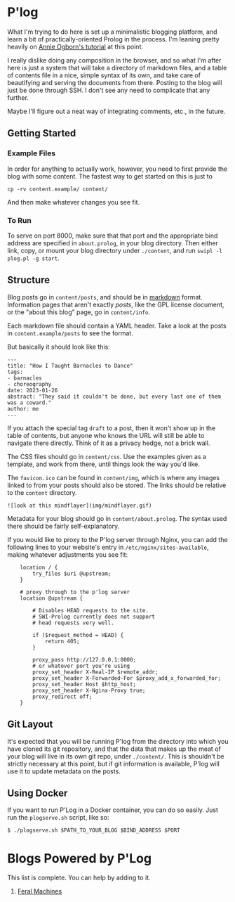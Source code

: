 # P'log

What I'm trying to do here is set up a minimalistic blogging
platform, and learn a bit of practically-oriented Prolog in
the process. I'm leaning pretty heavily on 
[Annie Ogborn's tutorial](http://www.pathwayslms.com/swipltuts/html/index.html)
at this point. 

I really dislike doing any composition in the browser, and so
what I'm after here is just a system that will take a directory
of markdown files, and a table of contents file in a nice, simple
syntax of its own, and take care of beautifying and serving the
documents from there. Posting to the blog will just be done through
SSH. I don't see any need to complicate that any further. 

Maybe I'll figure out a neat way of integrating comments, etc., 
in the future. 

## Getting Started

### Example Files

In order for anything to actually work, however, you need to first
provide the blog with some content. The fastest way to get started
on this is just to
```
cp -rv content.example/ content/
```
And then make whatever changes you see fit. 

### To Run

To serve on port 8000, make sure that that port and the appropriate bind 
address are specified in `about.prolog`, in your blog directory. Then 
either link, copy, or mount your blog directory under `./content`, and 
run `swipl -l plog.pl -g start`.


## Structure 

Blog posts go in `content/posts`, and should be
in [markdown](https://github.com/adam-p/markdown-here/wiki/Markdown-Cheatsheet)
format. Information pages that aren't exactly *posts*, like the GPL 
license document, or the "about this blog" page, go in `content/info`.

Each markdown file should contain a YAML header. Take a look at the posts in 
`content.example/posts` to see the format. 

But basically it should look like this:

```
---
title: "How I Taught Barnacles to Dance"
tags:
- barnacles
- choreography
date: 2023-01-26
abstract: "They said it couldn't be done, but every last one of them was a coward."
author: me
---
```

If you attach the special tag `draft` to a post, then it won't show up in the table of contents, but anyone who knows the URL will still be able to navigate there directly. Think of it as a privacy hedge, not a brick wall.

The CSS files should go in `content/css`. Use the examples given as a template,
and work from there, until things look the way you'd like. 

The `favicon.ico` can be found in `content/img`, which is where any images linked
to from your posts should also be stored. The links should be relative to the
`content` directory.

```
![look at this mindflayer](img/mindflayer.gif)
```

Metadata for your blog should go in `content/about.prolog`. The syntax used
there should be fairly self-explanatory. 

If you would like to proxy to the P'log server through Nginx, you can
add the following lines to your website's entry in `/etc/nginx/sites-available`,
making whatever adjustments you see fit:
```
    location / {
        try_files $uri @upstream;
    }

    # proxy through to the p'log server
    location @upstream {

        # Disables HEAD requests to the site.
        # SWI-Prolog currently does not support
        # head requests very well.

        if ($request_method = HEAD) {
            return 405;
        }
        
        proxy_pass http://127.0.0.1:8000;
        # or whatever port you're using
        proxy_set_header X-Real-IP $remote_addr;
        proxy_set_header X-Forwarded-For $proxy_add_x_forwarded_for;
        proxy_set_header Host $http_host;
        proxy_set_header X-Nginx-Proxy true;
        proxy_redirect off;
    }

```

## Git Layout

It's expected that you will be running P'log from the directory into which
you have cloned its git repository, and that the data that makes up the
meat of your blog will live in its own git repo, under `./content/`. This
is shouldn't be strictly necessary at this point, but if git information is
available, P'log will use it to update metadata on the posts.


## Using Docker

If you want to run P'Log in a Docker container, you can do so easily. Just run
the `plogserve.sh` script, like so:

```
$ ./plogserve.sh $PATH_TO_YOUR_BLOG $BIND_ADDRESS $PORT
```

# Blogs Powered by P'Log

This list is complete. You can help by adding to it. 

1. [Feral Machines](http://feralmachin.es)


